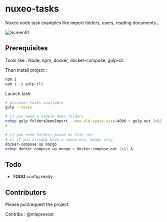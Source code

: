 # nuxeo-tasks
Nuxeo node task examples like import folders, users, reading documents...

![Screen01](screenshots/nuxeo-tasks-01.gif)

## Prerequisites

Tools like : Node, npm, docker, docker-compose, gulp-cli.

Then install project :
```bash
npm i
npm i -g gulp-cli
```

Launch task:
```bash
# discover tasks available
gulp --tasks

# if you need a simple demo folders
nohup gulp foldersDemoImport --max-old-space-size=4096 > gulp.out 2>&1 &
# ...

# if you need folders based on file ids
# or if you already have a nuxeo env, mongo only
docker-compose up mongo
nohup docker-compose up mongo > docker-compose.out 2>&1 &

```

## Todo

- **TODO** config ready


## Contributors

Please pull/request the project.

Contribs : @mleprevost
